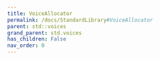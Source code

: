 ```yaml
---
title: VoiceAllocator
permalink: /docs/StandardLibrary#VoiceAllocator
parent: std::voices
grand_parent: std.voices
has_children: False
nav_order: 0
---
```

